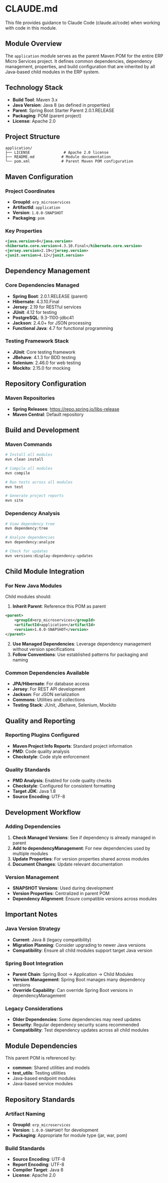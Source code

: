 # CLAUDE.md

This file provides guidance to Claude Code (claude.ai/code) when working with code in this module.

## Module Overview

The `application` module serves as the parent Maven POM for the entire ERP Micro Services project. It defines common dependencies, dependency management, properties, and build configuration that are inherited by all Java-based child modules in the ERP system.

## Technology Stack

- **Build Tool**: Maven 3.x
- **Java Version**: Java 8 (as defined in properties)
- **Parent**: Spring Boot Starter Parent 2.0.1.RELEASE
- **Packaging**: POM (parent project)
- **License**: Apache 2.0

## Project Structure

```
application/
├── LICENSE               # Apache 2.0 license
├── README.md            # Module documentation
└── pom.xml              # Parent Maven POM configuration
```

## Maven Configuration

### Project Coordinates
- **GroupId**: `erp_microservices`
- **ArtifactId**: `application`
- **Version**: `1.0.0-SNAPSHOT`
- **Packaging**: `pom`

### Key Properties
```xml
<java.version>8</java.version>
<hibernate.core.version>4.3.10.Final</hibernate.core.version>
<jersey.version>2.19</jersey.version>
<junit.version>4.12</junit.version>
```

## Dependency Management

### Core Dependencies Managed
- **Spring Boot**: 2.0.1.RELEASE (parent)
- **Hibernate**: 4.3.10.Final
- **Jersey**: 2.19 for RESTful services
- **JUnit**: 4.12 for testing
- **PostgreSQL**: 9.3-1100-jdbc41
- **Jackson**: 2.4.0+ for JSON processing
- **Functional Java**: 4.7 for functional programming

### Testing Framework Stack
- **JUnit**: Core testing framework
- **JBehave**: 4.1.3 for BDD testing
- **Selenium**: 2.46.0 for web testing
- **Mockito**: 2.15.0 for mocking

## Repository Configuration

### Maven Repositories
- **Spring Releases**: https://repo.spring.io/libs-release
- **Maven Central**: Default repository

## Build and Development

### Maven Commands
```bash
# Install all modules
mvn clean install

# Compile all modules
mvn compile

# Run tests across all modules
mvn test

# Generate project reports
mvn site
```

### Dependency Analysis
```bash
# View dependency tree
mvn dependency:tree

# Analyze dependencies
mvn dependency:analyze

# Check for updates
mvn versions:display-dependency-updates
```

## Child Module Integration

### For New Java Modules
Child modules should:
1. **Inherit Parent**: Reference this POM as parent
```xml
<parent>
    <groupId>erp_microservices</groupId>
    <artifactId>application</artifactId>
    <version>1.0.0-SNAPSHOT</version>
</parent>
```

2. **Use Managed Dependencies**: Leverage dependency management without version specifications
3. **Follow Conventions**: Use established patterns for packaging and naming

### Common Dependencies Available
- **JPA/Hibernate**: For database access
- **Jersey**: For REST API development  
- **Jackson**: For JSON serialization
- **Commons**: Utilities and collections
- **Testing Stack**: JUnit, JBehave, Selenium, Mockito

## Quality and Reporting

### Reporting Plugins Configured
- **Maven Project Info Reports**: Standard project information
- **PMD**: Code quality analysis
- **Checkstyle**: Code style enforcement

### Quality Standards
- **PMD Analysis**: Enabled for code quality checks
- **Checkstyle**: Configured for consistent formatting
- **Target JDK**: Java 1.8
- **Source Encoding**: UTF-8

## Development Workflow

### Adding Dependencies
1. **Check Managed Versions**: See if dependency is already managed in parent
2. **Add to dependencyManagement**: For new dependencies used by multiple modules
3. **Update Properties**: For version properties shared across modules
4. **Document Changes**: Update relevant documentation

### Version Management
- **SNAPSHOT Versions**: Used during development
- **Version Properties**: Centralized in parent POM
- **Dependency Alignment**: Ensure compatible versions across modules

## Important Notes

### Java Version Strategy
- **Current**: Java 8 (legacy compatibility)
- **Migration Planning**: Consider upgrading to newer Java versions
- **Compatibility**: Ensure all child modules support target Java version

### Spring Boot Integration
- **Parent Chain**: Spring Boot → Application → Child Modules
- **Version Management**: Spring Boot manages many dependency versions
- **Override Capability**: Can override Spring Boot versions in dependencyManagement

### Legacy Considerations
- **Older Dependencies**: Some dependencies may need updates
- **Security**: Regular dependency security scans recommended
- **Compatibility**: Test dependency updates across all child modules

## Module Dependencies

This parent POM is referenced by:
- **common**: Shared utilities and models
- **test_utils**: Testing utilities
- Java-based endpoint modules
- Java-based service modules

## Repository Standards

### Artifact Naming
- **GroupId**: `erp_microservices`
- **Version**: `1.0.0-SNAPSHOT` for development
- **Packaging**: Appropriate for module type (jar, war, pom)

### Build Standards
- **Source Encoding**: UTF-8
- **Report Encoding**: UTF-8  
- **Compiler Target**: Java 8
- **License**: Apache 2.0